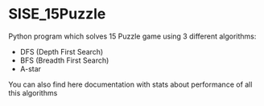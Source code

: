# SISE_15Puzzle
Python program which solves 15 Puzzle game using 3 different algorithms:
- DFS (Depth First Search)
- BFS (Breadth First Search)
- A-star

You can also find here documentation with stats about performance of all this algorithms
